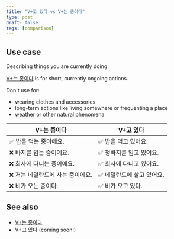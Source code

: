 ```yaml
---
title: "V+고 있다 vs V+는 종이다"
type: post
draft: false
tags: [comparison]
---
```


## Use case

Describing things you are currently doing.

[V+는 종이다](/korean/be-in-the-middle-of-something/) is for short, currently ongoing actions.

Don't use for:
* wearing clothes and accessories
* long-term actions like living somewhere or frequenting a place
* weather or other natural phenomena


| V+는 종이다 | V+고 있다 |
|---|---|
| ✅ 밥을 먹는 중이에요. | ✅ 밥을 먹고 있어요. |
| ❌ 바지를 입는 중이에요. | ✅ 청바지를 입고 있어요. |
| ❌ 회사에 다니는 중이에요. | ✅ 회사에 다니고 있어요. |
| ❌ 저는 네덜란드에 사는 중이에요. | ✅ 네덜란드에 살고 있어요. |
| ❌ 비가 오는 중이다.   | ✅ 비가 오고 있다.  |

## See also

* [V+는 종이다](/korean/be-in-the-middle-of-something/)
* V+고 있다 (coming soon!)
